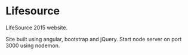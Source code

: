 # Lifesource
LifeSource 2015 website.

Site built using angular, bootstrap and jQuery.
Start node server on port 3000 using nodemon.